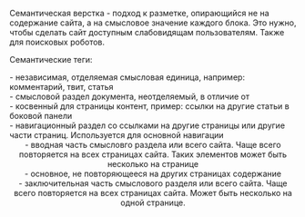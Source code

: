 Семантическая верстка - подход к разметке, опирающийся не на содержание сайта, а на смысловое значение каждого блока.
Это нужно, чтобы сделать сайт доступным слабовидящам пользователям. Также для поисковых роботов.

Семантические теги:

<article> - независимая, отделяемая смысловая единица, например: комментарий, твит, статья

<section> - смысловой раздел документа, неотделяемый, в отличие от <article>

<aside> - косвенный для страницы контент, пример: ссылки на другие статьи в боковой панели

<nav> - навигационный раздел со ссылками на другие страницы или другие части страниц. Используется для основной навигации

<header> - вводная часть смысловго раздела или всего сайта. Чаще всего повторяется на всех страницах сайта. Таких элементов может быть несколько на странице

<main> - основное, не повторяющееся на других страницах содержание

<footer> - заключительная часть смыслового разделя или всего сайта. Чаще всего повторяется на всех страницах сайта. Может быть несколько на одной странице.
